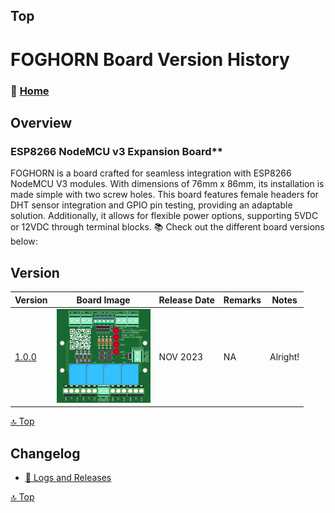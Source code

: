 ## Top
# FOGHORN Board Version History



### 🏡 [Home](https://github.com/seryalda)

## Overview

### ESP8266 NodeMCU v3 Expansion Board**
FOGHORN is a board crafted for seamless integration with ESP8266 NodeMCU V3 modules. With dimensions of 76mm x 86mm, its installation is made simple with two screw holes. This board features female headers for DHT sensor integration and GPIO pin testing, providing an adaptable solution. Additionally, it allows for flexible power options, supporting 5VDC or 12VDC through terminal blocks.
📚 Check out the different board versions below:

## Version
<!--
- [🚀 Version 1.0.0](./1.0.0) : This is the initial board version that started it all!
-->

| Version | Board Image | Release Date  | Remarks   | Notes |
|--------------------|--------------------------------------------|-------------------------------------------------------------------------------------------------------|--------------------------------------------------------------------------------------------------------------------------------------------------|---------------|
| [1.0.0](./1.0.0) | <img src="1.0.0/images/3dv1.png" alt="PCB Back" width="150"> | NOV 2023 | NA | Alright! |


[🔝 Top](#top)


## Changelog
- [📃 Logs and Releases](./changelog.md)



[🔝 Top](#top)

